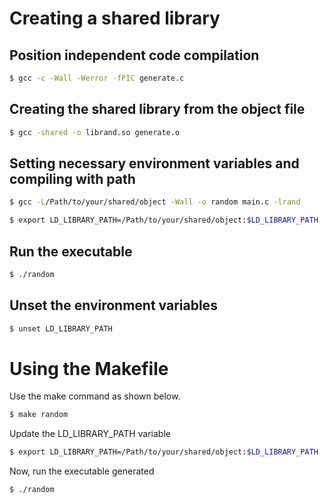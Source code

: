 Creating a shared library
=========================

## Position independent code compilation
``` bash
$ gcc -c -Wall -Werror -fPIC generate.c
```
## Creating the shared library from the object file
``` bash
$ gcc -shared -o librand.so generate.o
```

## Setting necessary environment variables and compiling with path
``` bash
$ gcc -L/Path/to/your/shared/object -Wall -o random main.c -lrand

$ export LD_LIBRARY_PATH=/Path/to/your/shared/object:$LD_LIBRARY_PATH
```

## Run the executable
``` bash
$ ./random
```

## Unset the environment variables
``` bash
$ unset LD_LIBRARY_PATH
```

Using the Makefile
===================
Use the make command as shown below.
``` bash
$ make random
```
Update the LD_LIBRARY_PATH variable
``` bash
$ export LD_LIBRARY_PATH=/Path/to/your/shared/object:$LD_LIBRARY_PATH
```
Now, run the executable generated
``` bash
$ ./random
```
